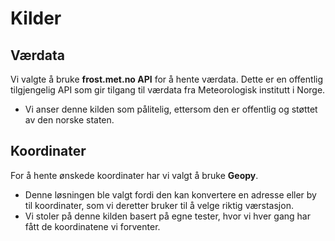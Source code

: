 # Kilder

## Værdata

Vi valgte å bruke **frost.met.no API** for å hente værdata. Dette er en offentlig tilgjengelig API som gir tilgang til værdata fra Meteorologisk institutt i Norge. 

- Vi anser denne kilden som pålitelig, ettersom den er offentlig og støttet av den norske staten.

## Koordinater

For å hente ønskede koordinater har vi valgt å bruke **Geopy**. 

- Denne løsningen ble valgt fordi den kan konvertere en adresse eller by til koordinater, som vi deretter bruker til å velge riktig værstasjon.
- Vi stoler på denne kilden basert på egne tester, hvor vi hver gang har fått de koordinatene vi forventer.
